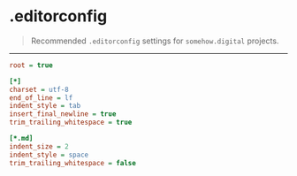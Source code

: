 # .editorconfig
> Recommended `.editorconfig` settings for `somehow.digital` projects.
---

```ini
root = true

[*]
charset = utf-8
end_of_line = lf
indent_style = tab
insert_final_newline = true
trim_trailing_whitespace = true

[*.md]
indent_size = 2
indent_style = space
trim_trailing_whitespace = false
```
